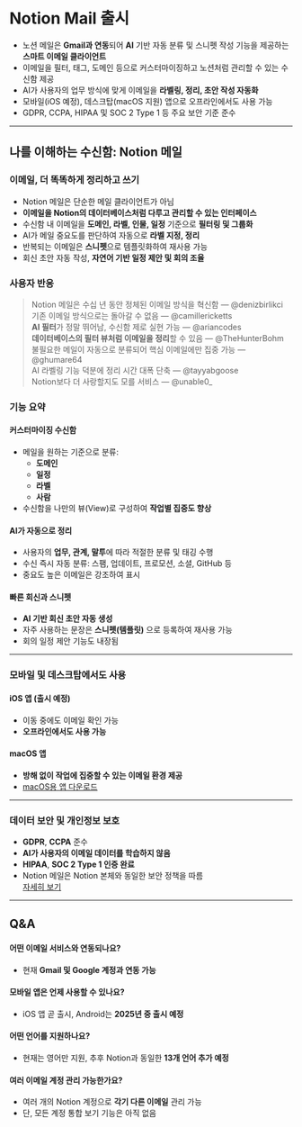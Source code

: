 # Notion Mail 출시 


* 노션 메일은 **Gmail과 연동**되어 **AI** 기반 자동 분류 및 스니펫 작성 기능을 제공하는 **스마트 이메일 클라이언트**
* 이메일을 필터, 태그, 도메인 등으로 커스터마이징하고 노션처럼 관리할 수 있는 수신함 제공
* AI가 사용자의 업무 방식에 맞게 이메일을 **라벨링, 정리, 초안 작성 자동화**
* 모바일(iOS 예정), 데스크탑(macOS 지원) 앱으로 오프라인에서도 사용 가능
* GDPR, CCPA, HIPAA 및 SOC 2 Type 1 등 주요 보안 기준 준수

---

나를 이해하는 수신함: Notion 메일
----------------------

### 이메일, 더 똑똑하게 정리하고 쓰기

* Notion 메일은 단순한 메일 클라이언트가 아님
* **이메일을 Notion의 데이터베이스처럼 다루고 관리할 수 있는 인터페이스**
* 수신함 내 이메일을 **도메인, 라벨, 인물, 일정** 기준으로 **필터링 및 그룹화**
* AI가 메일 중요도를 판단하여 자동으로 **라벨 지정, 정리**
* 반복되는 이메일은 **스니펫**으로 템플릿화하여 재사용 가능
* 회신 초안 자동 작성, **자연어 기반 일정 제안 및 회의 조율**

### 사용자 반응

> Notion 메일은 수십 년 동안 정체된 이메일 방식을 혁신함 — @denizbirlikci  
> 기존 이메일 방식으로는 돌아갈 수 없음 — @camillericketts  
> **AI 필터**가 정말 뛰어남, 수신함 제로 실현 가능 — @ariancodes  
> **데이터베이스의 필터 뷰처럼 이메일을 정리**할 수 있음 — @TheHunterBohm  
> 불필요한 메일이 자동으로 분류되어 핵심 이메일에만 집중 가능 — @ghumare64  
> AI 라벨링 기능 덕분에 정리 시간 대폭 단축 — @tayyabgoose  
> Notion보다 더 사랑할지도 모를 서비스 — @unable0\_

### 기능 요약

#### 커스터마이징 수신함

* 메일을 원하는 기준으로 분류:
  + **도메인**
  + **일정**
  + **라벨**
  + **사람**
* 수신함을 나만의 뷰(View)로 구성하여 **작업별 집중도 향상**

#### AI가 자동으로 정리

* 사용자의 **업무, 관계, 말투**에 따라 적절한 분류 및 태깅 수행
* 수신 즉시 자동 분류: 스팸, 업데이트, 프로모션, 소셜, GitHub 등
* 중요도 높은 이메일은 강조하여 표시

#### 빠른 회신과 스니펫

* **AI 기반 회신 초안 자동 생성**
* 자주 사용하는 문장은 **스니펫(템플릿)** 으로 등록하여 재사용 가능
* 회의 일정 제안 기능도 내장됨

---

### 모바일 및 데스크탑에서도 사용

#### iOS 앱 (출시 예정)

* 이동 중에도 이메일 확인 가능
* **오프라인에서도 사용 가능**

#### macOS 앱

* **방해 없이 작업에 집중할 수 있는 이메일 환경 제공**
* [macOS용 앱 다운로드](https://www.notion.com/ko/product/mail/download)

---

### 데이터 보안 및 개인정보 보호

* **GDPR**, **CCPA** 준수
* **AI가 사용자의 이메일 데이터를 학습하지 않음**
* **HIPAA**, **SOC 2 Type 1 인증 완료**
* Notion 메일은 Notion 본체와 동일한 보안 정책을 따름  
  [자세히 보기](https://www.notion.com/ko/help/notion-mail-security-practices)

---

Q&A
---

#### 어떤 이메일 서비스와 연동되나요?

* 현재 **Gmail 및 Google 계정과 연동 가능**

#### 모바일 앱은 언제 사용할 수 있나요?

* iOS 앱 곧 출시, Android는 **2025년 중 출시 예정**

#### 어떤 언어를 지원하나요?

* 현재는 영어만 지원, 추후 Notion과 동일한 **13개 언어 추가 예정**

#### 여러 이메일 계정 관리 가능한가요?

* 여러 개의 Notion 계정으로 **각기 다른 이메일** 관리 가능
* 단, 모든 계정 통합 보기 기능은 아직 없음
